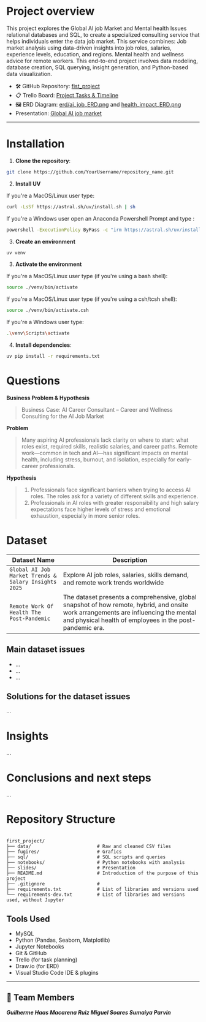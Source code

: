 # Project overview

This project explores the Global AI job Market and Mental health Issues relational databases and SQL, to create a specialized consulting service that helps individuals enter the data job market. This service combines:
Job market analysis using data-driven insights into job roles, salaries, experience levels, education, and regions.
Mental health and wellness advice for remote workers.
This end-to-end project involves data modeling, database creation, SQL querying, insight generation, and Python-based data visualization.

- 🛠 GitHub Repository: [fist_project](https://github.com/MiguelSoares1/first_project)
- 📋 Trello Board: [Project Tasks & Timeline](https://trello.com/b/vZzROWNR/global-ai-job-market-trends-salary)
- 🖼 ERD Diagram: [erd/ai_job_ERD.png](https://drawsql.app/teams/ironhack-34/diagrams/ai-job-dataset) and [health_impact_ERD.png](https://drawsql.app/teams/ironhack-34/diagrams/health-impact)
- Presentation: [ Global AI job market ](https://docs.google.com/presentation/d/10C4iM9QNUbr2kSS1-GjYP2EgXsZBRndRMB3xpewEJeg/edit?slide=id.g36e20e69003_0_5#slide=id.g36e20e69003_0_5)

---

# Installation

1. **Clone the repository**:

```bash
git clone https://github.com/YourUsername/repository_name.git
```

2. **Install UV**

If you're a MacOS/Linux user type:

```bash
curl -LsSf https://astral.sh/uv/install.sh | sh
```

If you're a Windows user open an Anaconda Powershell Prompt and type :

```bash
powershell -ExecutionPolicy ByPass -c "irm https://astral.sh/uv/install.ps1 | iex"
```

3. **Create an environment**

```bash
uv venv 
```

3. **Activate the environment**

If you're a MacOS/Linux user type (if you're using a bash shell):

```bash
source ./venv/bin/activate
```

If you're a MacOS/Linux user type (if you're using a csh/tcsh shell):

```bash
source ./venv/bin/activate.csh
```

If you're a Windows user type:

```bash
.\venv\Scripts\activate
```

4. **Install dependencies**:

```bash
uv pip install -r requirements.txt
```

# Questions 

**Business Problem & Hypothesis**

>Business Case: AI Career Consultant – Career and Wellness Consulting for the AI Job Market


**Problem**
> Many aspiring AI professionals lack clarity on where to start: what roles exist, required skills, realistic salaries, and career paths.
Remote work—common in tech and AI—has significant impacts on mental health, including stress, burnout, and isolation, especially for early-career professionals. 

**Hypothesis**
> 1. Professionals face significant barriers when trying to access AI roles. The roles ask for a variety of different skills and experience.
> 2. Professionals in AI roles with greater responsibility and high salary expectations face higher levels of stress and emotional exhaustion, especially in more senior roles.



# Dataset 


| Dataset Name                                          | Description |
|-------------------------------------------------------|-------------|
| `Global AI Job Market Trends & Salary Insights 2025 ` | Explore AI job roles, salaries, skills demand, and remote work trends worldwide |
| `Remote Work Of Health The Post-Pandemic`             | The dataset presents a comprehensive, global snapshot of how remote, hybrid, and onsite work arrangements are influencing the mental and physical health of employees in the post-pandemic era. |


## Main dataset issues

- ...
- ...
- ...

## Solutions for the dataset issues
...

# Insights 


...

# Conclusions and next steps
...

# Repository Structure

```

first_project/
├── data/                        # Raw and cleaned CSV files
├── fugires/                     # Grafics
├── sql/                         # SQL scripts and queries
├── notebooks/                   # Python notebooks with analysis
├── slides/                      # Presentation
├── README.md                    # Introduction of the purpose of this project
├── .gitignore                   # 
├── requirements.txt             # List of libraries and versions used 
└── requirements-dev.txt         # List of libraries and versions used, without Jupyter

```


##  Tools Used

- MySQL  
- Python (Pandas, Seaborn, Matplotlib)  
- Jupyter Notebooks  
- Git & GitHub  
- Trello (for task planning)  
- Draw.io (for ERD)
- Visual Studio Code IDE & plugins
  
---

## 👥 Team Members

__*Guilherme Haas
Macarena Ruiz
Miguel Soares
Sumaiya Parvin*__